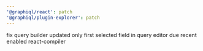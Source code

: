 ```yaml
---
'@graphiql/react': patch
'@graphiql/plugin-explorer': patch
---
```


fix query builder updated only first selected field in query editor due recent enabled react-compiler
